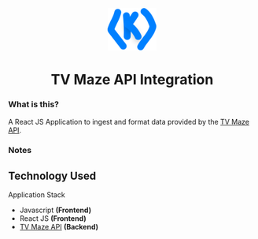 <div align="center">
  <img alt="Logo" src="logo.svg" width="100" />
</div>
<h1 align="center">
  TV Maze API Integration
</h1>

<!-- ![Screenshot](application.png) -->

### What is this?
A React JS Application to ingest and format data provided by the [TV Maze API](https://www.tvmaze.com/api).

### Notes 



## Technology Used

Application Stack
* Javascript **(Frontend)**
* React JS **(Frontend)**
* [TV Maze API](https://www.tvmaze.com/api) **(Backend)**
